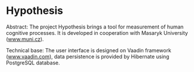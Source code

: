 Hypothesis
==========

Abstract:
The project Hypothesis brings a tool for measurement of human cognitive processes. It is developed in cooperation with Masaryk University (www.muni.cz).

Technical base:
The user interface is designed on Vaadin framework (www.vaadin.com), data persistence is provided by Hibernate using PostgreSQL database.
